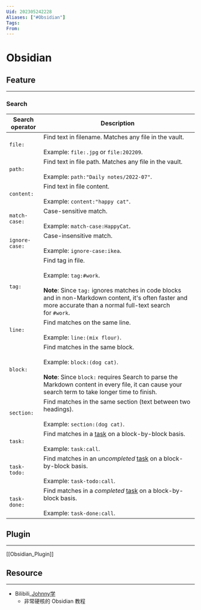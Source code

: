 ```yaml
---
Uid: 202305242228
Aliases: ["#Obsidian"] 
Tags: 
From: 
---
```

# Obsidian

## Feature
---
### Search

| Search operator | Description                                                                                                                                                                                                                  |
| --------------- | ---------------------------------------------------------------------------------------------------------------------------------------------------------------------------------------------------------------------------- |
| `file:`         | Find text in filename. Matches any file in the vault.<br><br>Example: `file:.jpg` or `file:202209`.                                                                                                                          |
| `path:`         | Find text in file path. Matches any file in the vault.<br><br>Example: `path:"Daily notes/2022-07"`.                                                                                                                         |
| `content:`      | Find text in file content.<br><br>Example: `content:"happy cat"`.                                                                                                                                                            |
| `match-case:`   | Case-sensitive match.<br><br>Example: `match-case:HappyCat`.                                                                                                                                                                 |
| `ignore-case:`  | Case-insensitive match.<br><br>Example: `ignore-case:ikea`.                                                                                                                                                                  |
| `tag:`          | Find tag in file.<br><br>Example: `tag:#work`.<br><br>**Note**: Since `tag:` ignores matches in code blocks and in non-Markdown content, it's often faster and more accurate than a normal full-text search for `#work`.     |
| `line:`         | Find matches on the same line.<br><br>Example: `line:(mix flour)`.                                                                                                                                                           |
| `block:`        | Find matches in the same block.<br><br>Example: `block:(dog cat)`.<br><br>**Note**: Since `block:` requires Search to parse the Markdown content in every file, it can cause your search term to take longer time to finish. |
| `section:`      | Find matches in the same section (text between two headings).<br><br>Example: `section:(dog cat)`.                                                                                                                           |
| `task:`         | Find matches in a [task](https://help.obsidian.md/Editing+and+formatting/Basic+formatting+syntax#Task%20lists) on a block-by-block basis.<br><br>Example: `task:call`.                                                       |
| `task-todo:`    | Find matches in an _uncompleted_ [task](https://help.obsidian.md/Editing+and+formatting/Basic+formatting+syntax#Task%20lists) on a block-by-block basis.<br><br>Example: `task-todo:call`.                                   |
| `task-done:`    | Find matches in a _completed_ [task](https://help.obsidian.md/Editing+and+formatting/Basic+formatting+syntax#Task%20lists) on a block-by-block basis.<br><br>Example: `task-done:call`.                                      |

## Plugin
---
[[Obsidian_Plugin]]

## Resource 
---
- Bilibili_[Johnny学](https://space.bilibili.com/432408734)
	- 非常硬核的 Obsidian 教程